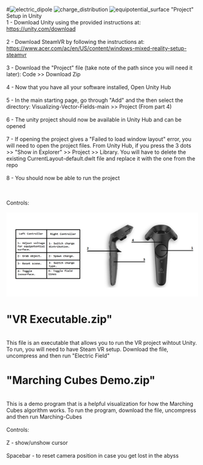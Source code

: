 #![electric_dipole](https://github.com/OthmanAlrawi/Visualizing-Vector-Fields/assets/77903464/ff4137b4-6720-46b3-8bb2-9247e6511e5f)
![charge_distribution](https://github.com/OthmanAlrawi/Visualizing-Vector-Fields/assets/77903464/048ce880-a93f-4994-a285-46947e318984)
![equipotential_surface](https://github.com/OthmanAlrawi/Visualizing-Vector-Fields/assets/77903464/61db4146-dfaf-47b0-a94a-5528a8803755)
 "Project" Setup in Unity
<br>1 - Download Unity using the provided instructions at: https://unity.com/download<br>
<br>2 - Download SteamVR by following the instructions at: https://www.acer.com/ac/en/US/content/windows-mixed-reality-setup-steamvr<br>
<br>3 - Download the "Project" file (take note of the path since you will need it later): Code >> Download Zip <br>
<br>4 - Now that you have all your software installed, Open Unity Hub<br>
<br>5 - In the main starting page, go through "Add" and the then select the directory: Visualizing-Vector-Fields-main >> Project (From part 4)<br>
<br>6 - The unity project should now be available in Unity Hub and can be opened<br>
<br>7 - If opening the project gives a "Failed to load window layout" error, you will need to open the project files. From Unity Hub, if you press the 3 dots >> "Show in Explorer" >> Project >> Library. You will have to delete the existing CurrentLayout-default.dwlt file and replace it with the one from the repo<br>
<br>8 - You should now be able to run the project<br><br><br>

Controls:<br><br>
![alt text](https://raw.githubusercontent.com/OthmanAlrawi/Visualizing-Vector-Fields/main/Controls%20Manual.png)
# "VR Executable.zip"
<br>This file is an executable that allows you to run the VR project wihtout Unity. To run, you will need to have Steam VR setup. Download the file, uncompress and then run "Electric Field"

# "Marching Cubes Demo.zip"
<br>This is a demo program that is a helpful visualization for how the Marching Cubes algorithm works. To run the program, download the file, uncompress and then run Marching-Cubes
<br><br>
Controls:
<br><br>Z - show/unshow cursor<br>
<br>Spacebar - to reset camera position in case you get lost in the abyss<br>


